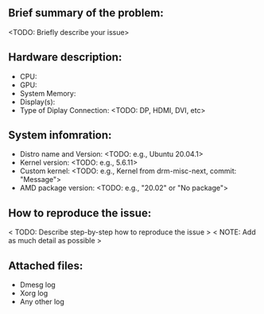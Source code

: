 ## Brief summary of the problem:
  <TODO: Briefly describe your issue>

## Hardware description:
 - CPU: <TODO>
 - GPU: <TODO>
 - System Memory: <TODO>
 - Display(s): <TODO>
 - Type of Diplay Connection: <TODO: DP, HDMI, DVI, etc>

## System infomration:
 - Distro name and Version: <TODO: e.g., Ubuntu 20.04.1>
 - Kernel version: <TODO: e.g., 5.6.11>
 - Custom kernel: <TODO: e.g., Kernel from drm-misc-next, commit: "Message">
 - AMD package version: <TODO: e.g., "20.02" or "No package">

## How to reproduce the issue:
 < TODO: Describe step-by-step how to reproduce the issue >
 < NOTE: Add as much detail as possible >

## Attached files:
 - Dmesg log
 - Xorg log
 - Any other log
